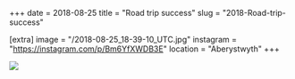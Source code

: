 +++
date = 2018-08-25
title = "Road trip success"
slug = "2018-Road-trip-success"

[extra]
image = "/2018-08-25_18-39-10_UTC.jpg"
instagram = "https://instagram.com/p/Bm6YfXWDB3E"
location = "Aberystwyth"
+++

<img src="/2018-08-25_18-39-10_UTC.jpg" />
